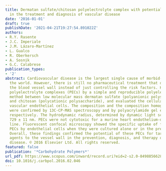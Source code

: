 ```yaml
---
title: Dermatan sulfate/chitosan polyelectrolyte complex with potential application
  in the treatment and diagnosis of vascular disease
date: '2016-01-01'
draft: true
publishDate: '2021-04-21T19:27:54.891022Z'
authors:
- R.Y. Rasente
- J.C. Imperiale
- J.M. Lázaro-Martínez
- L. Gualco
- R. Oberkersch
- A. Sosnik
- G.C. Calabrese
publication_types:
- '2'
abstract: Cardiovascular disease is the largest single cause of morbid-mortality in
  the world. However, there is still no pharmaceutical treatment that directly targets
  the blood vessel wall instead of just controlling the risk factors. Here, we produced
  polyelectrolyte complexes (PECs) by a simple and reproducible polyelectrolyte complexation
  method between low molecular mass dermatan sulfate (polyanionic polysaccharide)
  and chitosan (polycationic polysaccharide), and evaluated the cellular uptake by
  vascular endothelial cells. The composition and the composition homogeneity of PECs
  were confirmed by 13C-CP-MAS spectroscopy and by polyacrylamide gel electrophoresis,
  respectively. The hydrodynamic radius, determined by dynamic light scattering, was
  729 ± 11 nm. PECs were not cytotoxic for a murine heart endothelium-derived cell
  line. Fluorescent confocal microscopy showed the specific uptake of fluorescently-labeled
  PECs by endothelial cells when they were cultured alone or in the presence of macrophages.
  Overall, these findings confirmed the potential of these PECs for targeting different
  agents to the vessel wall in the prevention, diagnosis, and therapy of vascular
  disease. © 2016 Elsevier Ltd. All rights reserved.
featured: false
publication: '*Carbohydrate Polymers*'
url_pdf: https://www.scopus.com/inward/record.uri?eid=2-s2.0-84988566284&doi=10.1016%2fj.carbpol.2016.02.046&partnerID=40&md5=b9736db6eb1006b3264a945ef301504b
doi: 10.1016/j.carbpol.2016.02.046
---
```


